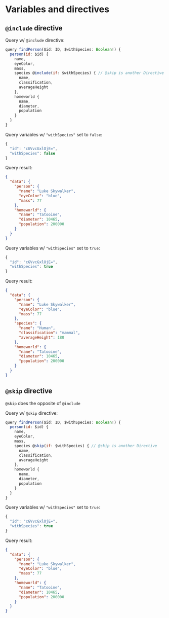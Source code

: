 # Variables and directives

## `@include` directive

Query w/ `@include` directive:

```js
query findPerson($id: ID, $withSpecies: Boolean!) {
  person(id: $id) {
    name,
    eyeColor,
    mass,
    species @include(if: $withSpecies) { // @skip is another Directive
      name,
      classification,
      averageHeight
    },
    homeworld {
      name,
      diameter,
      population
    }
  }
}
```

Query variables w/ `"withSpecies"` set to `false`:

```js
{
  "id": "cGVvcGxlOjE=",
  "withSpecies": false
}
```

Query result:

```json
{
  "data": {
    "person": {
      "name": "Luke Skywalker",
      "eyeColor": "blue",
      "mass": 77
    },
    "homeworld": {
      "name": "Tatooine",
      "diameter": 10465,
      "population": 200000
    }
  }
}
```

Query variables w/ `"withSpecies"` set to `true`:

```js
{
  "id": "cGVvcGxlOjE=",
  "withSpecies": true
}
```

Query result:

```json
{
  "data": {
    "person": {
      "name": "Luke Skywalker",
      "eyeColor": "blue",
      "mass": 77
    },
    "species": {
      "name": "Human",
      "classification": "mammal",
      "averageHeight": 180
    },
    "homeworld": {
      "name": "Tatooine",
      "diameter": 10465,
      "population": 200000
    }
  }
}
```

## `@skip` directive

`@skip` does the opposite of `@include`

Query w/ `@skip` directive:

```js
query findPerson($id: ID, $withSpecies: Boolean!) {
  person(id: $id) {
    name,
    eyeColor,
    mass,
    species @skip(if: $withSpecies) { // @skip is another Directive
      name,
      classification,
      averageHeight
    },
    homeworld {
      name,
      diameter,
      population
    }
  }
}
```

Query variables w/ `"withSpecies"` set to `true`:

```js
{
  "id": "cGVvcGxlOjE=",
  "withSpecies": true
}
```

Query result:

```json
{
  "data": {
    "person": {
      "name": "Luke Skywalker",
      "eyeColor": "blue",
      "mass": 77
    },
    "homeworld": {
      "name": "Tatooine",
      "diameter": 10465,
      "population": 200000
    }
  }
}
```
